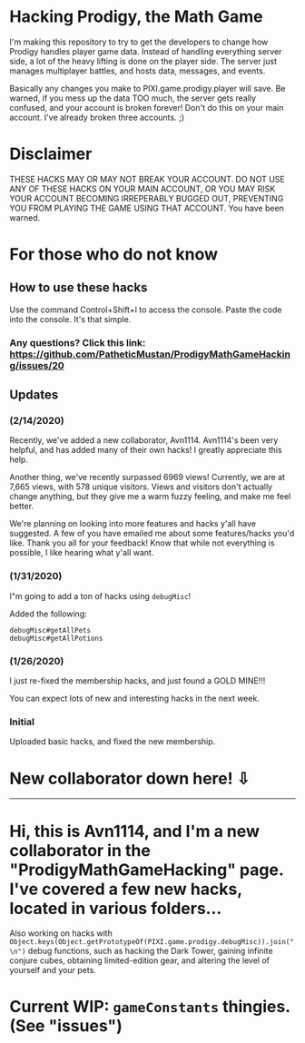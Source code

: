 # Hacking Prodigy, the Math Game

I'm making this repository to try to get the developers to change how Prodigy handles player game data. Instead of handling everything server side, a lot of the heavy lifting is done on the player side. The server just manages multiplayer battles, and hosts data, messages, and events.

Basically any changes you make to PIXI.game.prodigy.player will save. Be warned, if you mess up the data TOO much, the server gets really confused, and your account is broken forever! Don't do this on your main account. I've already broken three accounts. ;)

# Disclaimer
THESE HACKS MAY OR MAY NOT BREAK YOUR ACCOUNT. DO NOT USE ANY OF THESE HACKS ON YOUR MAIN ACCOUNT, OR YOU MAY RISK YOUR ACCOUNT BECOMING IRREPERABLY BUGGED OUT, PREVENTING YOU FROM PLAYING THE GAME USING THAT ACCOUNT.
You have been warned.

# For those who do not know
## How to use these hacks
Use the command Control+Shift+I to access the console. Paste the code into the console. It's that simple.
### Any questions? Click this link: https://github.com/PatheticMustan/ProdigyMathGameHacking/issues/20


## Updates
### (2/14/2020)
Recently, we've added a new collaborator, Avn1114. Avn1114's been very helpful, and has added many of their own hacks!
I greatly appreciate this help.

Another thing, we've recently surpassed 6969 views! Currently, we are at 7,665 views, with 578 unique visitors.
Views and visitors don't actually change anything, but they give me a warm fuzzy feeling, and make me feel better.

We're planning on looking into more features and hacks y'all have suggested. A few of you have emailed me about some features/hacks you'd like. Thank you all for your feedback! Know that while not everything is possible, I like hearing what y'all want.

### (1/31/2020)
I"m going to add a ton of hacks using `debugMisc`!

Added the following:

```
debugMisc#getAllPets
debugMisc#getAllPotions
```

### (1/26/2020)
I just re-fixed the membership hacks, and just found a GOLD MINE!!!

You can expect lots of new and interesting hacks in the next week.

### Initial
Uploaded basic hacks, and fixed the new membership.

# New collaborator down here! ⇩
******************************************************************

# Hi, this is Avn1114, and I'm a new collaborator in the "ProdigyMathGameHacking" page. I've covered a few new hacks, located in various folders...
Also working on hacks with `Object.keys(Object.getPrototypeOf(PIXI.game.prodigy.debugMisc)).join("\n")` debug functions, such as hacking the Dark Tower, gaining infinite conjure cubes, obtaining limited-edition gear, and altering the level of yourself and your pets.

# Current WIP: `gameConstants` thingies. (See "issues")
